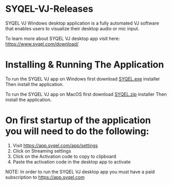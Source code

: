 # SYQEL-VJ-Releases
SYQEL VJ Windows desktop application is a fully automated VJ software that enables users to visualize their desktop audio or mic input. 

To learn more about SYQEL VJ desktop app visit here: https://www.syqel.com/download/

# Installing & Running The Application
To run the SYQEL VJ app on Windows first download [SYQEL.exe](https://github.com/SYQEL/SYQEL-VJ-Releases/releases/download/untagged-48d584eb73b55623f8ac/SYQEL-VJ-Setup-2.7.5.exe) installer
Then install the application.

To run the SYQEL VJ app on MacOS first download [SYQEL.zip](https://github.com/SYQEL/SYQEL-VJ-Releases/releases/download/untagged-48d584eb73b55623f8ac/SYQEL-VJ-2.7.5-mac.zip) installer Then install the application.


# On first startup of the application you will need to do the following:
1. Visit https://app.syqel.com/app/settings
2. Click on Streaming settings
3. Click on the Activation code to copy to clipboard
4. Paste the activation code in the desktop app to activate

NOTE: In order to run the SYQEL VJ desktop app you must have a paid subscription to https://app.syqel.com
